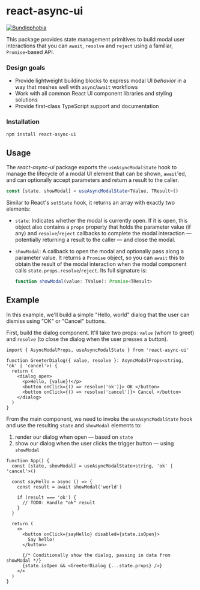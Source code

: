 # react-async-ui

[![Bundlephobia](https://flat.badgen.net/bundlephobia/minzip/react-async-ui)](https://bundlephobia.com/package/react-async-ui)

This package provides state management primitives to build modal user interactions that you can `await`, `resolve` and `reject` using a familiar, `Promise`-based API.

### Design goals

- Provide lightweight building blocks to express modal UI _behavior_ in a way that meshes well with `async`/`await` workflows
- Work with all common React UI component libraries and styling solutions
- Provide first-class TypeScript support and documentation

### Installation

```sh
npm install react-async-ui
```

## Usage

The _react-async-ui_ package exports the `useAsyncModalState` hook to manage the lifecycle of a modal UI element that can be shown, `await`'ed, and can optionally accept parameters and return a result to the caller.

```ts
const [state, showModal] = useAsyncModalState<TValue, TResult>()
```

Similar to React's `setState` hook, it returns an array with exactly two elements:

- `state`: Indicates whether the modal is currently open. If it is open, this object also contains a `props` property that holds the parameter value (if any) and `resolve`/`reject` callbacks to complete the modal interaction &mdash; potentially returning a result to the caller &mdash; and close the modal.
- `showModal`: A callback to open the modal and optionally pass along a parameter value. It returns a `Promise` object, so you can `await` this to obtain the result of the modal interaction when the modal component calls `state.props.resolve`/`reject`. Its full signature is:

  ```ts
  function showModal(value: TValue): Promise<TResult>
  ```

## Example

In this example, we'll build a simple "Hello, world" dialog that the user can dismiss using "OK" or "Cancel" buttons.

First, build the dialog component. It'll take two props: `value` (whom to greet) and `resolve` (to close the dialog when the user presses a button).

```tsx
import { AsyncModalProps, useAsyncModalState } from 'react-async-ui'

function GreeterDialog({ value, resolve }: AsyncModalProps<string, 'ok' | 'cancel'>) {
  return (
    <dialog open>
      <p>Hello, {value}!</p>
      <button onClick={() => resolve('ok')}> OK </button>
      <button onClick={() => resolve('cancel')}> Cancel </button>
    </dialog>
  )
}
```

From the main component, we need to invoke the `useAsyncModalState` hook and use the resulting `state` and `showModal` elements to:

1. render our dialog when open &mdash; based on `state`
2. show our dialog when the user clicks the trigger button &mdash; using `showModal`

```tsx
function App() {
  const [state, showModal] = useAsyncModalState<string, 'ok' | 'cancel'>()

  const sayHello = async () => {
    const result = await showModal('world')

    if (result === 'ok') {
      // TODO: Handle "ok" result
    }
  }

  return (
    <>
      <button onClick={sayHello} disabled={state.isOpen}>
        Say hello!
      </button>

      {/* Conditionally show the dialog, passing in data from showModal */}
      {state.isOpen && <GreeterDialog {...state.props} />}
    </>
  )
}
```
